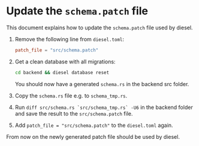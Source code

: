 # Update the `schema.patch` file

This document explains how to update the `schema.patch` file used by diesel.

1. Remove the following line from `diesel.toml`:

   ```toml
   patch_file = "src/schema.patch"
   ```

2. Get a clean database with all migrations:

   ```bash
   cd backend && diesel database reset
   ```

   You should now have a generated `schema.rs` in the backend src folder.

3. Copy the `schema.rs` file e.g. to `schema_tmp.rs`.
4. Run `` diff src/schema.rs `src/schema_tmp.rs` -U6 `` in the backend folder and save the result to the `src/schema.patch` file.
5. Add `patch_file = "src/schema.patch"` to the `diesel.toml` again.

From now on the newly generated patch file should be used by diesel.
